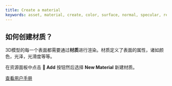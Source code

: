 ```yaml
---
title: Create a material
keywords: asset, material, create, color, surface, normal, specular, reflection, phong, pbr, physical
---
```


## 如何创建材质？

3D模型的每一个表面都需要通过**材质**进行渲染。材质定义了表面的属性，诸如颜色，光泽，光滑度等等。

在资源面板中点击 **<span class="font-icon">&#57632;</span> Add** 按钮然后选择 **New Material** 新建材质。

<a class="docs" href="http://developer.playcanvas.com/en/user-manual/assets/materials/" target="_blank">查看用户手册</a>

